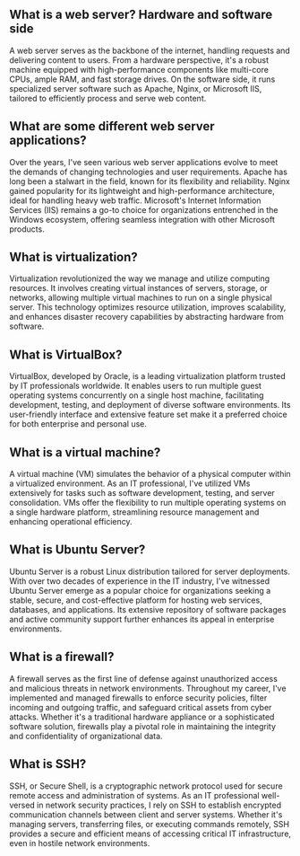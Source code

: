 ## What is a web server? Hardware and software side

A web server serves as the backbone of the internet, handling requests and delivering content to users. From a hardware perspective, it's a robust machine equipped with high-performance components like multi-core CPUs, ample RAM, and fast storage drives. On the software side, it runs specialized server software such as Apache, Nginx, or Microsoft IIS, tailored to efficiently process and serve web content.

## What are some different web server applications?

Over the years, I've seen various web server applications evolve to meet the demands of changing technologies and user requirements. Apache has long been a stalwart in the field, known for its flexibility and reliability. Nginx gained popularity for its lightweight and high-performance architecture, ideal for handling heavy web traffic. Microsoft's Internet Information Services (IIS) remains a go-to choice for organizations entrenched in the Windows ecosystem, offering seamless integration with other Microsoft products.

## What is virtualization?

Virtualization revolutionized the way we manage and utilize computing resources. It involves creating virtual instances of servers, storage, or networks, allowing multiple virtual machines to run on a single physical server. This technology optimizes resource utilization, improves scalability, and enhances disaster recovery capabilities by abstracting hardware from software.

## What is VirtualBox?

VirtualBox, developed by Oracle, is a leading virtualization platform trusted by IT professionals worldwide. It enables users to run multiple guest operating systems concurrently on a single host machine, facilitating development, testing, and deployment of diverse software environments. Its user-friendly interface and extensive feature set make it a preferred choice for both enterprise and personal use.

## What is a virtual machine?

A virtual machine (VM) simulates the behavior of a physical computer within a virtualized environment. As an IT professional, I've utilized VMs extensively for tasks such as software development, testing, and server consolidation. VMs offer the flexibility to run multiple operating systems on a single hardware platform, streamlining resource management and enhancing operational efficiency.

## What is Ubuntu Server?

Ubuntu Server is a robust Linux distribution tailored for server deployments. With over two decades of experience in the IT industry, I've witnessed Ubuntu Server emerge as a popular choice for organizations seeking a stable, secure, and cost-effective platform for hosting web services, databases, and applications. Its extensive repository of software packages and active community support further enhances its appeal in enterprise environments.

## What is a firewall?

A firewall serves as the first line of defense against unauthorized access and malicious threats in network environments. Throughout my career, I've implemented and managed firewalls to enforce security policies, filter incoming and outgoing traffic, and safeguard critical assets from cyber attacks. Whether it's a traditional hardware appliance or a sophisticated software solution, firewalls play a pivotal role in maintaining the integrity and confidentiality of organizational data.

## What is SSH?

SSH, or Secure Shell, is a cryptographic network protocol used for secure remote access and administration of systems. As an IT professional well-versed in network security practices, I rely on SSH to establish encrypted communication channels between client and server systems. Whether it's managing servers, transferring files, or executing commands remotely, SSH provides a secure and efficient means of accessing critical IT infrastructure, even in hostile network environments.
